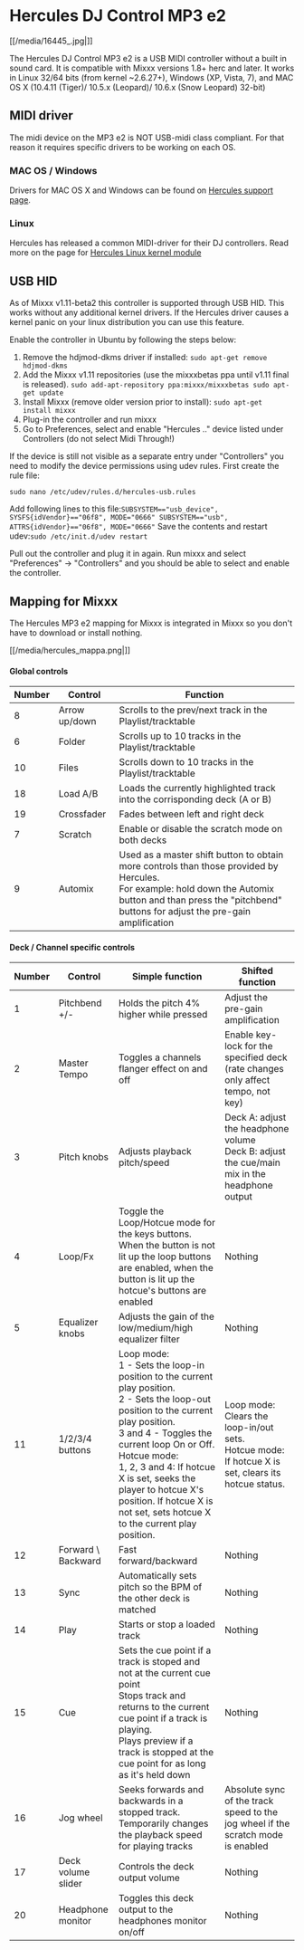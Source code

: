 # Hercules DJ Control MP3 e2

[[/media/16445_.jpg|]]

The Hercules DJ Control MP3 e2 is a USB MIDI controller without a built
in sound card. It is compatible with Mixxx versions 1.8+ herc and later.
It works in Linux 32/64 bits (from kernel \~2.6.27+), Windows (XP,
Vista, 7), and MAC OS X (10.4.11 (Tiger)/ 10.5.x (Leopard)/ 10.6.x (Snow
Leopard) 32-bit)

## MIDI driver

The midi device on the MP3 e2 is NOT USB-midi class compliant. For that
reason it requires specific drivers to be working on each OS.

### MAC OS / Windows

Drivers for MAC OS X and Windows can be found on [Hercules support
page](http://ts.hercules.com/eng/index.php?pg=view_files&gid=17&fid=61&pid=241&cid=1).

### Linux

Hercules has released a common MIDI-driver for their DJ controllers.
Read more on the page for [Hercules Linux kernel
module](Hercules%20Linux%20kernel%20module)

## USB HID

As of Mixxx v1.11-beta2 this controller is supported through USB HID.
This works without any additional kernel drivers. If the Hercules driver
causes a kernel panic on your linux distribution you can use this
feature.

Enable the controller in Ubuntu by following the steps below:

1.  Remove the hdjmod-dkms driver if installed: `sudo apt-get remove
    hdjmod-dkms`
2.  Add the Mixxx v1.11 repositories (use the mixxxbetas ppa until v1.11
    final is released). `sudo add-apt-repository ppa:mixxx/mixxxbetas
    sudo apt-get update` 
3.  Install Mixxx (remove older version prior to install): `sudo apt-get
    install mixxx`
4.  Plug-in the controller and run mixxx
5.  Go to Preferences, select and enable "Hercules .." device listed
    under Controllers (do not select Midi Through\!)

If the device is still not visible as a separate entry under
"Controllers" you need to modify the device permissions using udev
rules. First create the rule file:

    sudo nano /etc/udev/rules.d/hercules-usb.rules

Add following lines to this file:`SUBSYSTEM=="usb_device",
SYSFS{idVendor}=="06f8", MODE="0666"
SUBSYSTEM=="usb", ATTRS{idVendor}=="06f8", MODE="0666"` Save the
contents and restart udev:`sudo /etc/init.d/udev restart`

Pull out the controller and plug it in again. Run mixxx and select
"Preferences" -\> "Controllers" and you should be able to select and
enable the controller.

## Mapping for Mixxx

The Hercules MP3 e2 mapping for Mixxx is integrated in Mixxx so you
don't have to download or install nothing.

[[/media/hercules_mappa.png|]]

#### Global controls

<table>
<thead>
<tr class="header">
<th>Number</th>
<th>Control</th>
<th>Function</th>
</tr>
</thead>
<tbody>
<tr class="odd">
<td>8</td>
<td>Arrow up/down</td>
<td>Scrolls to the prev/next track in the Playlist/tracktable</td>
</tr>
<tr class="even">
<td>6</td>
<td>Folder</td>
<td>Scrolls up to 10 tracks in the Playlist/tracktable</td>
</tr>
<tr class="odd">
<td>10</td>
<td>Files</td>
<td>Scrolls down to 10 tracks in the Playlist/tracktable</td>
</tr>
<tr class="even">
<td>18</td>
<td>Load A/B</td>
<td>Loads the currently highlighted track into the corrisponding deck (A or B)</td>
</tr>
<tr class="odd">
<td>19</td>
<td>Crossfader</td>
<td>Fades between left and right deck</td>
</tr>
<tr class="even">
<td>7</td>
<td>Scratch</td>
<td>Enable or disable the scratch mode on both decks</td>
</tr>
<tr class="odd">
<td>9</td>
<td>Automix</td>
<td>Used as a master shift button to obtain more controls than those provided by Hercules.<br />
For example: hold down the Automix button and than press the "pitchbend" buttons for adjust the pre-gain amplification</td>
</tr>
</tbody>
</table>

#### Deck / Channel specific controls

<table>
<thead>
<tr class="header">
<th>Number</th>
<th>Control</th>
<th>Simple function</th>
<th>Shifted function</th>
</tr>
</thead>
<tbody>
<tr class="odd">
<td>1</td>
<td>Pitchbend +/-</td>
<td>Holds the pitch 4% higher while pressed</td>
<td>Adjust the pre-gain amplification</td>
</tr>
<tr class="even">
<td>2</td>
<td>Master Tempo</td>
<td>Toggles a channels flanger effect on and off</td>
<td>Enable key-lock for the specified deck (rate changes only affect tempo, not key)</td>
</tr>
<tr class="odd">
<td>3</td>
<td>Pitch knobs</td>
<td>Adjusts playback pitch/speed</td>
<td>Deck A: adjust the headphone volume<br />
Deck B: adjust the cue/main mix in the headphone output</td>
</tr>
<tr class="even">
<td>4</td>
<td>Loop/Fx</td>
<td>Toggle the Loop/Hotcue mode for the keys buttons.<br />
When the button is not lit up the loop buttons are enabled, when the button is lit up the hotcue's buttons are enabled</td>
<td>Nothing</td>
</tr>
<tr class="odd">
<td>5</td>
<td>Equalizer knobs</td>
<td>Adjusts the gain of the low/medium/high equalizer filter</td>
<td>Nothing</td>
</tr>
<tr class="even">
<td>11</td>
<td>1/2/3/4 buttons</td>
<td>Loop mode:<br />
1 - Sets the loop-in position to the current play position.<br />
2 - Sets the loop-out position to the current play position.<br />
3 and 4 - Toggles the current loop On or Off.<br />
Hotcue mode:<br />
1, 2, 3 and 4: If hotcue X is set, seeks the player to hotcue X's position. If hotcue X is not set, sets hotcue X to the current play position.</td>
<td>Loop mode:<br />
Clears the loop-in/out sets.<br />
Hotcue mode:<br />
If hotcue X is set, clears its hotcue status.</td>
</tr>
<tr class="odd">
<td>12</td>
<td>Forward \ Backward</td>
<td>Fast forward/backward</td>
<td>Nothing</td>
</tr>
<tr class="even">
<td>13</td>
<td>Sync</td>
<td>Automatically sets pitch so the BPM of the other deck is matched</td>
<td>Nothing</td>
</tr>
<tr class="odd">
<td>14</td>
<td>Play</td>
<td>Starts or stop a loaded track</td>
<td>Nothing</td>
</tr>
<tr class="even">
<td>15</td>
<td>Cue</td>
<td>Sets the cue point if a track is stoped and not at the current cue point<br />
Stops track and returns to the current cue point if a track is playing.<br />
Plays preview if a track is stopped at the cue point for as long as it's held down</td>
<td>Nothing</td>
</tr>
<tr class="odd">
<td>16</td>
<td>Jog wheel</td>
<td>Seeks forwards and backwards in a stopped track.<br />
Temporarily changes the playback speed for playing tracks</td>
<td>Absolute sync of the track speed to the jog wheel if the scratch mode is enabled</td>
</tr>
<tr class="even">
<td>17</td>
<td>Deck volume slider</td>
<td>Controls the deck output volume</td>
<td>Nothing</td>
</tr>
<tr class="odd">
<td>20</td>
<td>Headphone monitor</td>
<td>Toggles this deck output to the headphones monitor on/off</td>
<td>Nothing</td>
</tr>
</tbody>
</table>
